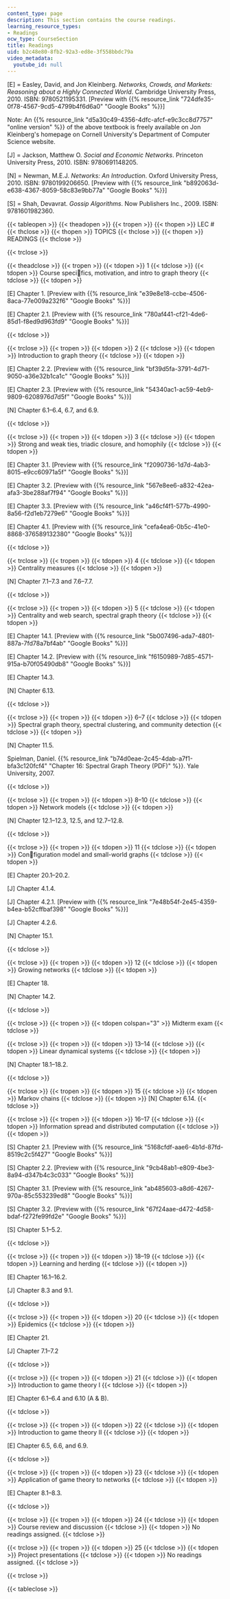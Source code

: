 ```yaml
---
content_type: page
description: This section contains the course readings.
learning_resource_types:
- Readings
ocw_type: CourseSection
title: Readings
uid: b2c48e80-8fb2-92a3-ed8e-3f558bbdc79a
video_metadata:
  youtube_id: null
---
```


\[E\] = Easley, David, and Jon Kleinberg. _Networks, Crowds, and Markets: Reasoning about a Highly Connected World_. Cambridge University Press, 2010. ISBN: 9780521195331. \[Preview with {{% resource_link "724dfe35-0f78-4567-9cd5-4799b4f6d6a0" "Google Books" %}}\]

Note: An {{% resource_link "d5a30c49-4356-4dfc-afcf-e9c3cc8d7757" "online version" %}} of the above textbook is freely available on Jon Kleinberg's homepage on Cornell University's Department of Computer Science website.

\[J\] = Jackson, Matthew O. _Social and Economic Networks_. Princeton University Press, 2010. ISBN: 9780691148205.

\[N\] = Newman, M.E.J. _Networks: An Introduction_. Oxford University Press, 2010. ISBN: 9780199206650. \[Preview with {{% resource_link "b892063d-e638-4367-8059-58c83e9bb77a" "Google Books" %}}\]

\[S\] = Shah, Devavrat. _Gossip Algorithms_. Now Publishers Inc., 2009. ISBN: 9781601982360.

{{< tableopen >}}
{{< theadopen >}}
{{< tropen >}}
{{< thopen >}}
LEC #
{{< thclose >}}
{{< thopen >}}
TOPICS
{{< thclose >}}
{{< thopen >}}
READINGS
{{< thclose >}}

{{< trclose >}}

{{< theadclose >}}
{{< tropen >}}
{{< tdopen >}}
1
{{< tdclose >}}
{{< tdopen >}}
Course specifics, motivation, and intro to graph theory
{{< tdclose >}}
{{< tdopen >}}


\[E\] Chapter 1. \[Preview with {{% resource_link "e39e8e18-ccbe-4506-8aca-77e009a232f6" "Google Books" %}}\]

\[E\] Chapter 2.1. \[Preview with {{% resource_link "780af441-cf21-4de6-85d1-f8ed9d963fd9" "Google Books" %}}\]


{{< tdclose >}}

{{< trclose >}}
{{< tropen >}}
{{< tdopen >}}
2
{{< tdclose >}}
{{< tdopen >}}
Introduction to graph theory
{{< tdclose >}}
{{< tdopen >}}


\[E\] Chapter 2.2. \[Preview with {{% resource_link "bf39d5fa-3791-4d71-9050-a36e32b1ca1c" "Google Books" %}}\]

\[E\] Chapter 2.3. \[Preview with {{% resource_link "54340ac1-ac59-4eb9-9809-6208976d7d5f" "Google Books" %}}\]

\[N\] Chapter 6.1–6.4, 6.7, and 6.9.


{{< tdclose >}}

{{< trclose >}}
{{< tropen >}}
{{< tdopen >}}
3
{{< tdclose >}}
{{< tdopen >}}
Strong and weak ties, triadic closure, and homophily
{{< tdclose >}}
{{< tdopen >}}


\[E\] Chapter 3.1. \[Preview with {{% resource_link "f2090736-1d7d-4ab3-8015-e9cc60971a5f" "Google Books" %}}\]

\[E\] Chapter 3.2. \[Preview with {{% resource_link "567e8ee6-a832-42ea-afa3-3be288af7f94" "Google Books" %}}\]

\[E\] Chapter 3.3. \[Preview with {{% resource_link "a46cf4f1-577b-4990-8a56-f2d1eb7279e6" "Google Books" %}}\]

\[E\] Chapter 4.1. \[Preview with {{% resource_link "cefa4ea6-0b5c-41e0-8868-376589132380" "Google Books" %}}\]


{{< tdclose >}}

{{< trclose >}}
{{< tropen >}}
{{< tdopen >}}
4
{{< tdclose >}}
{{< tdopen >}}
Centrality measures
{{< tdclose >}}
{{< tdopen >}}


\[N\] Chapter 7.1–7.3 and 7.6–7.7.


{{< tdclose >}}

{{< trclose >}}
{{< tropen >}}
{{< tdopen >}}
5
{{< tdclose >}}
{{< tdopen >}}
Centrality and web search, spectral graph theory
{{< tdclose >}}
{{< tdopen >}}


\[E\] Chapter 14.1. \[Preview with {{% resource_link "5b007496-ada7-4801-887a-7fd78a7bf4ab" "Google Books" %}}\]

\[E\] Chapter 14.2. \[Preview with {{% resource_link "f6150989-7d85-4571-915a-b70f05490db8" "Google Books" %}}\]

\[E\] Chapter 14.3. 

\[N\] Chapter 6.13.


{{< tdclose >}}

{{< trclose >}}
{{< tropen >}}
{{< tdopen >}}
6–7
{{< tdclose >}}
{{< tdopen >}}
Spectral graph theory, spectral clustering, and community detection
{{< tdclose >}}
{{< tdopen >}}


\[N\] Chapter 11.5. 

Spielman, Daniel. {{% resource_link "b74d0eae-2c45-4dab-a7f1-bfa3c120fcf4" "Chapter 16: Spectral Graph Theory (PDF)" %}}. Yale University, 2007.


{{< tdclose >}}

{{< trclose >}}
{{< tropen >}}
{{< tdopen >}}
8–10
{{< tdclose >}}
{{< tdopen >}}
Network models
{{< tdclose >}}
{{< tdopen >}}


\[N\] Chapter 12.1–12.3, 12.5, and 12.7–12.8.


{{< tdclose >}}

{{< trclose >}}
{{< tropen >}}
{{< tdopen >}}
11
{{< tdclose >}}
{{< tdopen >}}
Configuration model and small-world graphs
{{< tdclose >}}
{{< tdopen >}}


\[E\] Chapter 20.1–20.2.

\[J\] Chapter 4.1.4.

\[J\] Chapter 4.2.1. \[Preview with {{% resource_link "7e48b54f-2e45-4359-b4ea-b52cffbaf398" "Google Books" %}}\]

\[J\] Chapter 4.2.6. 

\[N\] Chapter 15.1.


{{< tdclose >}}

{{< trclose >}}
{{< tropen >}}
{{< tdopen >}}
12
{{< tdclose >}}
{{< tdopen >}}
Growing networks
{{< tdclose >}}
{{< tdopen >}}


\[E\] Chapter 18.  

\[N\] Chapter 14.2.


{{< tdclose >}}

{{< trclose >}}
{{< tropen >}}
{{< tdopen colspan="3" >}}
Midterm exam
{{< tdclose >}}

{{< trclose >}}
{{< tropen >}}
{{< tdopen >}}
13–14
{{< tdclose >}}
{{< tdopen >}}
Linear dynamical systems
{{< tdclose >}}
{{< tdopen >}}


﻿\[N\] Chapter 18.1–18.2.  


{{< tdclose >}}

{{< trclose >}}
{{< tropen >}}
{{< tdopen >}}
15
{{< tdclose >}}
{{< tdopen >}}
Markov chains
{{< tdclose >}}
{{< tdopen >}}
﻿\[N\] Chapter 6.14.﻿
{{< tdclose >}}

{{< trclose >}}
{{< tropen >}}
{{< tdopen >}}
16–17
{{< tdclose >}}
{{< tdopen >}}
Information spread and distributed computation
{{< tdclose >}}
{{< tdopen >}}


\[S\] Chapter 2.1. \[Preview with {{% resource_link "5168cfdf-aae6-4b1d-87fd-8519c2c5f427" "Google Books" %}}\]

\[S\] Chapter 2.2. \[Preview with {{% resource_link "9cb48ab1-e809-4be3-8a94-d347b4c3c033" "Google Books" %}}\]

\[S\] Chapter 3.1. \[Preview with {{% resource_link "ab485603-a8d6-4267-970a-85c553239ed8" "Google Books" %}}\]

\[S\] Chapter 3.2. \[Preview with {{% resource_link "67f24aae-d472-4d58-bdaf-f272fe99fd2e" "Google Books" %}}\]

\[S\] Chapter 5.1–5.2. 


{{< tdclose >}}

{{< trclose >}}
{{< tropen >}}
{{< tdopen >}}
18–19
{{< tdclose >}}
{{< tdopen >}}
Learning and herding
{{< tdclose >}}
{{< tdopen >}}


\[E\] Chapter 16.1–16.2.

\[J\] Chapter 8.3 and 9.1.


{{< tdclose >}}

{{< trclose >}}
{{< tropen >}}
{{< tdopen >}}
20
{{< tdclose >}}
{{< tdopen >}}
Epidemics
{{< tdclose >}}
{{< tdopen >}}


\[E\] Chapter 21.

\[J\] Chapter 7.1–7.2


{{< tdclose >}}

{{< trclose >}}
{{< tropen >}}
{{< tdopen >}}
21
{{< tdclose >}}
{{< tdopen >}}
Introduction to game theory I
{{< tdclose >}}
{{< tdopen >}}


\[E\] Chapter 6.1–6.4 and 6.10 (A & B).


{{< tdclose >}}

{{< trclose >}}
{{< tropen >}}
{{< tdopen >}}
22
{{< tdclose >}}
{{< tdopen >}}
Introduction to game theory II
{{< tdclose >}}
{{< tdopen >}}


\[E\] Chapter 6.5, 6.6, and 6.9.


{{< tdclose >}}

{{< trclose >}}
{{< tropen >}}
{{< tdopen >}}
23
{{< tdclose >}}
{{< tdopen >}}
Application of game theory to networks
{{< tdclose >}}
{{< tdopen >}}


\[E\] Chapter 8.1–8.3. 


{{< tdclose >}}

{{< trclose >}}
{{< tropen >}}
{{< tdopen >}}
24
{{< tdclose >}}
{{< tdopen >}}
Course review and discussion
{{< tdclose >}}
{{< tdopen >}}
No readings assigned.
{{< tdclose >}}

{{< trclose >}}
{{< tropen >}}
{{< tdopen >}}
25
{{< tdclose >}}
{{< tdopen >}}
Project presentations
{{< tdclose >}}
{{< tdopen >}}
No readings assigned.
{{< tdclose >}}

{{< trclose >}}

{{< tableclose >}}